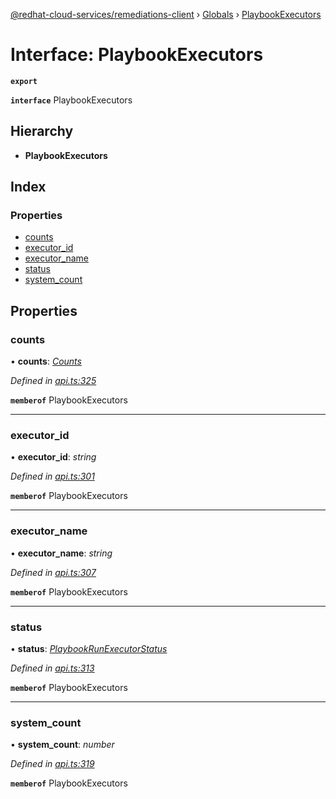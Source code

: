 [@redhat-cloud-services/remediations-client](../README.md) › [Globals](../globals.md) › [PlaybookExecutors](playbookexecutors.md)

# Interface: PlaybookExecutors

**`export`** 

**`interface`** PlaybookExecutors

## Hierarchy

* **PlaybookExecutors**

## Index

### Properties

* [counts](playbookexecutors.md#counts)
* [executor_id](playbookexecutors.md#executor_id)
* [executor_name](playbookexecutors.md#executor_name)
* [status](playbookexecutors.md#status)
* [system_count](playbookexecutors.md#system_count)

## Properties

###  counts

• **counts**: *[Counts](counts.md)*

*Defined in [api.ts:325](https://github.com/RedHatInsights/javascript-clients/blob/master/packages/remediations/api.ts#L325)*

**`memberof`** PlaybookExecutors

___

###  executor_id

• **executor_id**: *string*

*Defined in [api.ts:301](https://github.com/RedHatInsights/javascript-clients/blob/master/packages/remediations/api.ts#L301)*

**`memberof`** PlaybookExecutors

___

###  executor_name

• **executor_name**: *string*

*Defined in [api.ts:307](https://github.com/RedHatInsights/javascript-clients/blob/master/packages/remediations/api.ts#L307)*

**`memberof`** PlaybookExecutors

___

###  status

• **status**: *[PlaybookRunExecutorStatus](../enums/playbookrunexecutorstatus.md)*

*Defined in [api.ts:313](https://github.com/RedHatInsights/javascript-clients/blob/master/packages/remediations/api.ts#L313)*

**`memberof`** PlaybookExecutors

___

###  system_count

• **system_count**: *number*

*Defined in [api.ts:319](https://github.com/RedHatInsights/javascript-clients/blob/master/packages/remediations/api.ts#L319)*

**`memberof`** PlaybookExecutors
